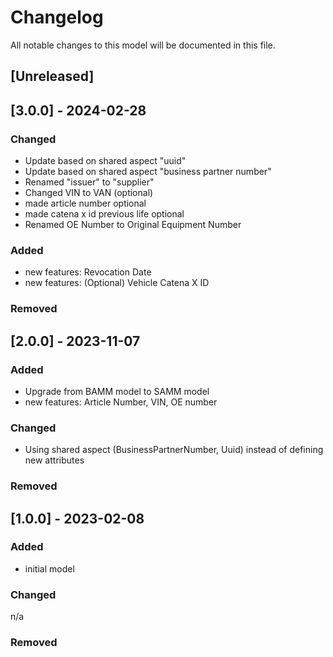 # Changelog
All notable changes to this model will be documented in this file.

## [Unreleased]

## [3.0.0] - 2024-02-28

### Changed
- Update based on shared aspect "uuid"
- Update based on shared aspect "business partner number"
- Renamed "issuer" to "supplier"
- Changed VIN to VAN (optional)
- made article number optional
- made catena x id previous life optional
- Renamed OE Number to Original Equipment Number

### Added
- new features: Revocation Date
- new features: (Optional) Vehicle Catena X ID

### Removed


## [2.0.0] - 2023-11-07
### Added
- Upgrade from BAMM model to SAMM model
- new features: Article Number, VIN, OE number

### Changed
- Using shared aspect (BusinessPartnerNumber, Uuid) instead of defining new attributes

### Removed

## [1.0.0] - 2023-02-08
### Added
- initial model

### Changed
n/a

### Removed
